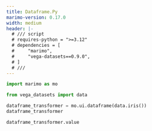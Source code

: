 ```yaml
---
title: Dataframe.Py
marimo-version: 0.17.0
width: medium
header: |-
  # /// script
  # requires-python = ">=3.12"
  # dependencies = [
  #     "marimo",
  #     "vega-datasets==0.9.0",
  # ]
  # ///
---
```


```python {.marimo}
import marimo as mo
```

```python {.marimo}
from vega_datasets import data
```

```python {.marimo}
dataframe_transformer = mo.ui.dataframe(data.iris())
dataframe_transformer
```

```python {.marimo}
dataframe_transformer.value
```